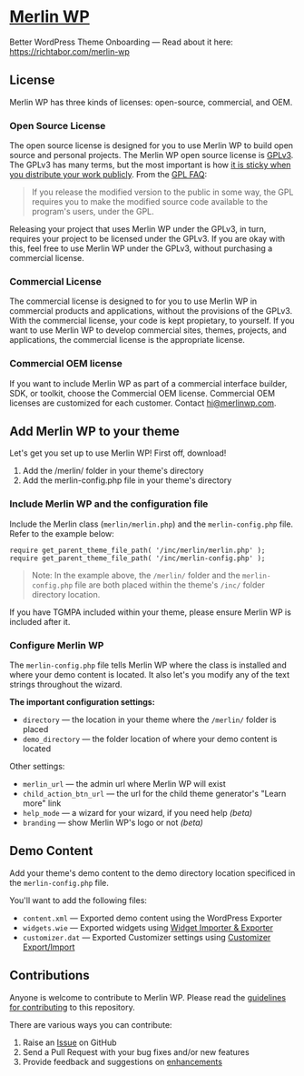 # [Merlin WP](https://merlinwp.com)
Better WordPress Theme Onboarding — Read about it here: https://richtabor.com/merlin-wp

## License

Merlin WP has three kinds of licenses: open-source, commercial, and OEM.

### Open Source License

The open source license is designed for you to use Merlin WP to build open source and personal projects. The Merlin WP open source license is [GPLv3](https://www.gnu.org/licenses/gpl-3.0.html). The GPLv3 has many terms, but the most important is how [it is sticky when you distribute your work publicly](https://www.gnu.org/licenses/gpl-3.0.html#section5). From the [GPL FAQ](https://www.gnu.org/licenses/gpl-faq.html#GPLRequireSourcePostedPublic "GPL FAQ"):

> If you release the modified version to the public in some way, the GPL requires you to make the modified source code available to the program's users, under the GPL.

Releasing your project that uses Merlin WP under the GPLv3, in turn, requires your project to be licensed under the GPLv3. If you are okay with this, feel free to use Merlin WP under the GPLv3, without purchasing a commercial license.

### Commercial License

The commercial license is designed to for you to use Merlin WP in commercial products and applications, without the provisions of the GPLv3. With the commercial license, your code is kept propietary, to yourself. If you want to use Merlin WP to develop commercial sites, themes, projects, and applications, the commercial license is the appropriate license.

### Commercial OEM license
  
If you want to include Merlin WP as part of a commercial interface builder, SDK, or toolkit, choose the Commercial OEM license. Commercial OEM licenses are customized for each customer. Contact hi@merlinwp.com.

## Add Merlin WP to your theme
Let's get you set up to use Merlin WP! First off, download!

1. Add the /merlin/ folder in your theme's directory
2. Add the merlin-config.php file in your theme's directory

### Include Merlin WP and the configuration file
Include the Merlin class (`merlin/merlin.php`) and the `merlin-config.php` file. Refer to the example below:
```
require get_parent_theme_file_path( '/inc/merlin/merlin.php' );
require get_parent_theme_file_path( '/inc/merlin-config.php' );
```

> Note: In the example above, the `/merlin/` folder and the `merlin-config.php` file are both placed within the theme's `/inc/` folder directory location. 
>

If you have TGMPA included within your theme, please ensure Merlin WP is included after it.

### Configure Merlin WP
The `merlin-config.php` file tells Merlin WP where the class is installed and where your demo content is located. It also let's you modify any of the text strings throughout the wizard.

**The important configuration settings:**
* `directory` — the location in your theme where the `/merlin/` folder is placed
* `demo_directory` — the folder location of where your demo content is located

Other settings:
* `merlin_url` — the admin url where Merlin WP will exist
* `child_action_btn_url` — the url for the child theme generator's "Learn more" link
* `help_mode` — a wizard for your wizard, if you need help *(beta)*
* `branding` — show Merlin WP's logo or not *(beta)*

## Demo Content
Add your theme's demo content to the demo directory location specificed in the `merlin-config.php` file.

You'll want to add the following files:
* `content.xml` — Exported demo content using the WordPress Exporter
* `widgets.wie` — Exported widgets using [Widget Importer & Exporter](https://wordpress.org/plugins/widget-importer-exporter/)
* `customizer.dat` — Exported Customizer settings using [Customizer Export/Import](https://wordpress.org/plugins/customizer-export-import/)

## Contributions
Anyone is welcome to contribute to Merlin WP. Please read the [guidelines for contributing](https://github.com/richtabor/MerlinWP/blob/master/.github/contributing.md) to this repository.

There are various ways you can contribute:

1. Raise an [Issue](https://github.com/richtabor/MerlinWP/issues) on GitHub
2. Send a Pull Request with your bug fixes and/or new features
3. Provide feedback and suggestions on [enhancements](https://github.com/richtabor/MerlinWP/issues?direction=desc&labels=Enhancement&page=1&sort=created&state=open)
